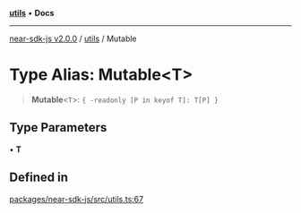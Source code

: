 [**utils**](../README.md) • **Docs**

***

[near-sdk-js v2.0.0](../../packages.md) / [utils](../README.md) / Mutable

# Type Alias: Mutable\<T\>

> **Mutable**\<`T`\>: `{ -readonly [P in keyof T]: T[P] }`

## Type Parameters

• **T**

## Defined in

[packages/near-sdk-js/src/utils.ts:67](https://github.com/LimeChain/near-sdk-js/blob/7f4c32d152c77ff1750b2fd1709e062f4bbc3e1e/packages/near-sdk-js/src/utils.ts#L67)
